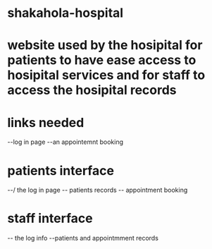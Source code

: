 # shakahola-hospital

# website used by the hosipital for patients to have ease access to hosipital services and for staff to access the hosipital records

# links needed
--log in page
--an appointemnt booking

# patients interface
--/ the log in page 
-- patients records
-- appointment booking

# staff interface
-- the log info
--patients and appointmment records